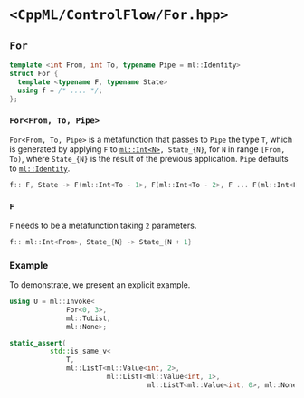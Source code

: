 # `<CppML/ControlFlow/For.hpp>`

## `For`

```c++
template <int From, int To, typename Pipe = ml::Identity>
struct For {
  template <typename F, typename State>
  using f = /* .... */;
};
```
### `For<From, To, Pipe>`

`For<From, To, Pipe>` is a metafunction that passes to `Pipe` the type `T`, which is generated by applying `F` to [`ml::Int<N>`](../Vocabulary/Value.md)`, State_{N}`, for `N` in range `[From, To)`, where `State_{N}` is the result of the previous application. `Pipe` defaults to [`ml::Identity`](../Functional/Identity.md).

```c++
f:: F, State -> F(ml::Int<To - 1>, F(ml::Int<To - 2>, F ... F(ml::Int<From>, State))) >-> Pipe
```
### `F`

`F` needs to be a metafunction taking `2` parameters.

```c++
f:: ml::Int<From>, State_{N} -> State_{N + 1} 
```

### Example

To demonstrate, we present an explicit example.

```c++
using U = ml::Invoke<
              For<0, 3>,
              ml::ToList,
              ml::None>;

static_assert(
          std::is_same_v<
              T,
              ml::ListT<ml::Value<int, 2>,
                        ml::ListT<ml::Value<int, 1>,
                                  ml::ListT<ml::Value<int, 0>, ml::None>>>>>);
```

